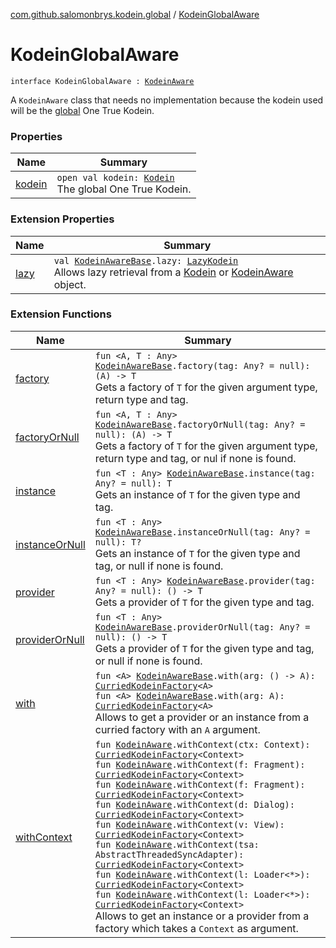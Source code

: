 [com.github.salomonbrys.kodein.global](../index.md) / [KodeinGlobalAware](.)

# KodeinGlobalAware

`interface KodeinGlobalAware : `[`KodeinAware`](../../com.github.salomonbrys.kodein/-kodein-aware.md)

A `KodeinAware` class that needs no implementation because the kodein used will be the [global](../global.md) One True Kodein.

### Properties

| Name | Summary |
|---|---|
| [kodein](kodein.md) | `open val kodein: `[`Kodein`](../../com.github.salomonbrys.kodein/-kodein/index.md)<br>The global One True Kodein. |

### Extension Properties

| Name | Summary |
|---|---|
| [lazy](../../com.github.salomonbrys.kodein/lazy.md) | `val `[`KodeinAwareBase`](../../com.github.salomonbrys.kodein/-kodein-aware-base/index.md)`.lazy: `[`LazyKodein`](../../com.github.salomonbrys.kodein/-lazy-kodein/index.md)<br>Allows lazy retrieval from a [Kodein](../../com.github.salomonbrys.kodein/-kodein/index.md) or [KodeinAware](../../com.github.salomonbrys.kodein/-kodein-aware.md) object. |

### Extension Functions

| Name | Summary |
|---|---|
| [factory](../../com.github.salomonbrys.kodein/factory.md) | `fun <A, T : Any> `[`KodeinAwareBase`](../../com.github.salomonbrys.kodein/-kodein-aware-base/index.md)`.factory(tag: Any? = null): (A) -> T`<br>Gets a factory of `T` for the given argument type, return type and tag. |
| [factoryOrNull](../../com.github.salomonbrys.kodein/factory-or-null.md) | `fun <A, T : Any> `[`KodeinAwareBase`](../../com.github.salomonbrys.kodein/-kodein-aware-base/index.md)`.factoryOrNull(tag: Any? = null): (A) -> T`<br>Gets a factory of `T` for the given argument type, return type and tag, or nul if none is found. |
| [instance](../../com.github.salomonbrys.kodein/instance.md) | `fun <T : Any> `[`KodeinAwareBase`](../../com.github.salomonbrys.kodein/-kodein-aware-base/index.md)`.instance(tag: Any? = null): T`<br>Gets an instance of `T` for the given type and tag. |
| [instanceOrNull](../../com.github.salomonbrys.kodein/instance-or-null.md) | `fun <T : Any> `[`KodeinAwareBase`](../../com.github.salomonbrys.kodein/-kodein-aware-base/index.md)`.instanceOrNull(tag: Any? = null): T?`<br>Gets an instance of `T` for the given type and tag, or null if none is found. |
| [provider](../../com.github.salomonbrys.kodein/provider.md) | `fun <T : Any> `[`KodeinAwareBase`](../../com.github.salomonbrys.kodein/-kodein-aware-base/index.md)`.provider(tag: Any? = null): () -> T`<br>Gets a provider of `T` for the given type and tag. |
| [providerOrNull](../../com.github.salomonbrys.kodein/provider-or-null.md) | `fun <T : Any> `[`KodeinAwareBase`](../../com.github.salomonbrys.kodein/-kodein-aware-base/index.md)`.providerOrNull(tag: Any? = null): () -> T`<br>Gets a provider of `T` for the given type and tag, or null if none is found. |
| [with](../../com.github.salomonbrys.kodein/with.md) | `fun <A> `[`KodeinAwareBase`](../../com.github.salomonbrys.kodein/-kodein-aware-base/index.md)`.with(arg: () -> A): `[`CurriedKodeinFactory`](../../com.github.salomonbrys.kodein/-curried-kodein-factory/index.md)`<A>`<br>`fun <A> `[`KodeinAwareBase`](../../com.github.salomonbrys.kodein/-kodein-aware-base/index.md)`.with(arg: A): `[`CurriedKodeinFactory`](../../com.github.salomonbrys.kodein/-curried-kodein-factory/index.md)`<A>`<br>Allows to get a provider or an instance from a curried factory with an `A` argument. |
| [withContext](../../com.github.salomonbrys.kodein.android/with-context.md) | `fun `[`KodeinAware`](../../com.github.salomonbrys.kodein/-kodein-aware.md)`.withContext(ctx: Context): `[`CurriedKodeinFactory`](../../com.github.salomonbrys.kodein/-curried-kodein-factory/index.md)`<Context>`<br>`fun `[`KodeinAware`](../../com.github.salomonbrys.kodein/-kodein-aware.md)`.withContext(f: Fragment): `[`CurriedKodeinFactory`](../../com.github.salomonbrys.kodein/-curried-kodein-factory/index.md)`<Context>`<br>`fun `[`KodeinAware`](../../com.github.salomonbrys.kodein/-kodein-aware.md)`.withContext(f: Fragment): `[`CurriedKodeinFactory`](../../com.github.salomonbrys.kodein/-curried-kodein-factory/index.md)`<Context>`<br>`fun `[`KodeinAware`](../../com.github.salomonbrys.kodein/-kodein-aware.md)`.withContext(d: Dialog): `[`CurriedKodeinFactory`](../../com.github.salomonbrys.kodein/-curried-kodein-factory/index.md)`<Context>`<br>`fun `[`KodeinAware`](../../com.github.salomonbrys.kodein/-kodein-aware.md)`.withContext(v: View): `[`CurriedKodeinFactory`](../../com.github.salomonbrys.kodein/-curried-kodein-factory/index.md)`<Context>`<br>`fun `[`KodeinAware`](../../com.github.salomonbrys.kodein/-kodein-aware.md)`.withContext(tsa: AbstractThreadedSyncAdapter): `[`CurriedKodeinFactory`](../../com.github.salomonbrys.kodein/-curried-kodein-factory/index.md)`<Context>`<br>`fun `[`KodeinAware`](../../com.github.salomonbrys.kodein/-kodein-aware.md)`.withContext(l: Loader<*>): `[`CurriedKodeinFactory`](../../com.github.salomonbrys.kodein/-curried-kodein-factory/index.md)`<Context>`<br>`fun `[`KodeinAware`](../../com.github.salomonbrys.kodein/-kodein-aware.md)`.withContext(l: Loader<*>): `[`CurriedKodeinFactory`](../../com.github.salomonbrys.kodein/-curried-kodein-factory/index.md)`<Context>`<br>Allows to get an instance or a provider from a factory which takes a `Context` as argument. |
